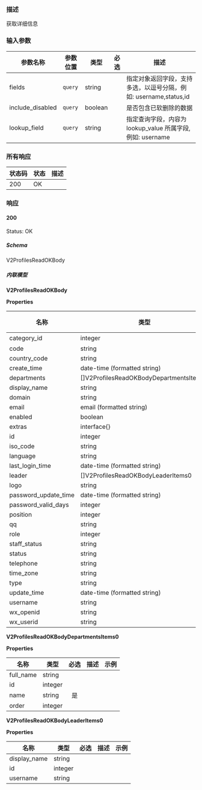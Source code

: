 ### 描述

获取详细信息

### 输入参数

| 参数名称 | 参数位置 | 类型 | 必选 | 描述 |
|------|--------|------| :------: |-------------|
| fields | `query` | string |  | 指定对象返回字段，支持多选，以逗号分隔，例如: username,status,id |
| include_disabled | `query` | boolean |  | 是否包含已软删除的数据 |
| lookup_field | `query` | string |  | 指定查询字段，内容为 lookup_value 所属字段, 例如: username |

### 所有响应
| 状态码 | 状态 | 描述 |
|------|--------|-------------|
| 200 | OK |  |

### 响应

#### 200
Status: OK

##### Schema

V2ProfilesReadOKBody

##### 内联模型

**V2ProfilesReadOKBody**



**Properties**

| 名称 | 类型 | 必选 | 描述 | 示例 |
|------|------|:--------:|-------------|---------|
| category_id | integer| 是 |  |  |
| code | string|  |  |  |
| country_code | string|  |  |  |
| create_time | date-time (formatted string)|  |  |  |
| departments | []V2ProfilesReadOKBodyDepartmentsItems0|  |  |  |
| display_name | string|  |  |  |
| domain | string|  |  |  |
| email | email (formatted string)|  |  |  |
| enabled | boolean|  |  |  |
| extras | interface{}|  |  |  |
| id | integer|  |  |  |
| iso_code | string|  |  |  |
| language | string|  |  |  |
| last_login_time | date-time (formatted string)|  |  |  |
| leader | []V2ProfilesReadOKBodyLeaderItems0|  |  |  |
| logo | string|  |  |  |
| password_update_time | date-time (formatted string)|  |  |  |
| password_valid_days | integer|  |  |  |
| position | integer|  |  |  |
| qq | string|  |  |  |
| role | integer|  |  |  |
| staff_status | string|  |  |  |
| status | string|  |  |  |
| telephone | string|  |  |  |
| time_zone | string|  |  |  |
| type | string|  |  |  |
| update_time | date-time (formatted string)|  |  |  |
| username | string|  |  |  |
| wx_openid | string|  |  |  |
| wx_userid | string|  |  |  |



**V2ProfilesReadOKBodyDepartmentsItems0**



**Properties**

| 名称 | 类型 | 必选 | 描述 | 示例 |
|------|------|:--------:|-------------|---------|
| full_name | string|  |  |  |
| id | integer|  |  |  |
| name | string| 是 |  |  |
| order | integer|  |  |  |



**V2ProfilesReadOKBodyLeaderItems0**



**Properties**

| 名称 | 类型 | 必选 | 描述 | 示例 |
|------|------|:--------:|-------------|---------|
| display_name | string|  |  |  |
| id | integer|  |  |  |
| username | string|  |  |  |
